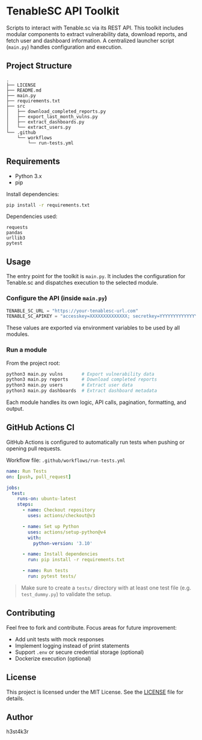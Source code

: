 # TenableSC API Toolkit

Scripts to interact with Tenable.sc via its REST API. This toolkit includes modular components to extract vulnerability data, download reports, and fetch user and dashboard information. A centralized launcher script (`main.py`) handles configuration and execution.

## Project Structure

```
.
├── LICENSE
├── README.md
├── main.py
├── requirements.txt
├── src
│   ├── download_completed_reports.py
│   ├── export_last_month_vulns.py
│   ├── extract_dashboards.py
│   └── extract_users.py
└── .github
    └── workflows
        └── run-tests.yml
```

## Requirements

- Python 3.x
- pip

Install dependencies:

```bash
pip install -r requirements.txt
```

Dependencies used:

```
requests
pandas
urllib3
pytest
```

## Usage

The entry point for the toolkit is `main.py`. It includes the configuration for Tenable.sc and dispatches execution to the selected module.

### Configure the API (inside `main.py`)

```python
TENABLE_SC_URL = "https://your-tenablesc-url.com"
TENABLE_SC_APIKEY = "accesskey=XXXXXXXXXXXXXX; secretkey=YYYYYYYYYYYYYY;"
```

These values are exported via environment variables to be used by all modules.

### Run a module

From the project root:

```bash
python3 main.py vulns       # Export vulnerability data
python3 main.py reports     # Download completed reports
python3 main.py users       # Extract user data
python3 main.py dashboards  # Extract dashboard metadata
```

Each module handles its own logic, API calls, pagination, formatting, and output.

## GitHub Actions CI

GitHub Actions is configured to automatically run tests when pushing or opening pull requests.

Workflow file: `.github/workflows/run-tests.yml`

```yaml
name: Run Tests
on: [push, pull_request]

jobs:
  test:
    runs-on: ubuntu-latest
    steps:
      - name: Checkout repository
        uses: actions/checkout@v3

      - name: Set up Python
        uses: actions/setup-python@v4
        with:
          python-version: '3.10'

      - name: Install dependencies
        run: pip install -r requirements.txt

      - name: Run tests
        run: pytest tests/
```

> Make sure to create a `tests/` directory with at least one test file (e.g. `test_dummy.py`) to validate the setup.

## Contributing

Feel free to fork and contribute. Focus areas for future improvement:

- Add unit tests with mock responses
- Implement logging instead of print statements
- Support `.env` or secure credential storage (optional)
- Dockerize execution (optional)

## License

This project is licensed under the MIT License. See the [LICENSE](LICENSE) file for details.

## Author

h3st4k3r
